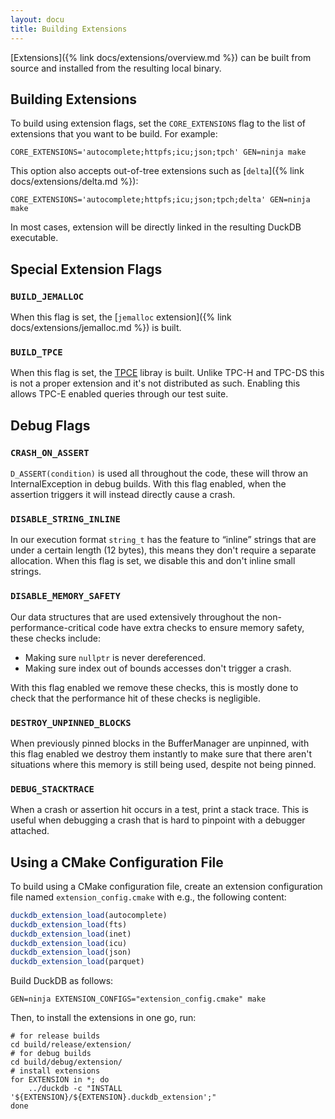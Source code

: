 ```yaml
---
layout: docu
title: Building Extensions
---
```


[Extensions]({% link docs/extensions/overview.md %}) can be built from source and installed from the resulting local binary.

## Building Extensions

To build using extension flags, set the `CORE_EXTENSIONS` flag to the list of extensions that you want to be build. For example:

```batch
CORE_EXTENSIONS='autocomplete;httpfs;icu;json;tpch' GEN=ninja make
```

This option also accepts out-of-tree extensions such as [`delta`]({% link docs/extensions/delta.md %}):

```batch
CORE_EXTENSIONS='autocomplete;httpfs;icu;json;tpch;delta' GEN=ninja make
```

In most cases, extension will be directly linked in the resulting DuckDB executable.

## Special Extension Flags

### `BUILD_JEMALLOC`

When this flag is set, the [`jemalloc` extension]({% link docs/extensions/jemalloc.md %}) is built.

### `BUILD_TPCE`

When this flag is set, the [TPCE](https://www.tpc.org/tpce/) libray is built. Unlike TPC-H and TPC-DS this is not a proper extension and it's not distributed as such. Enabling this allows TPC-E enabled queries through our test suite.

## Debug Flags

### `CRASH_ON_ASSERT`

`D_ASSERT(condition)` is used all throughout the code, these will throw an InternalException in debug builds.
With this flag enabled, when the assertion triggers it will instead directly cause a crash.

### `DISABLE_STRING_INLINE`

In our execution format `string_t` has the feature to “inline” strings that are under a certain length (12 bytes), this means they don't require a separate allocation.
When this flag is set, we disable this and don't inline small strings.

### `DISABLE_MEMORY_SAFETY`

Our data structures that are used extensively throughout the non-performance-critical code have extra checks to ensure memory safety, these checks include:

* Making sure `nullptr` is never dereferenced.
* Making sure index out of bounds accesses don't trigger a crash.

With this flag enabled we remove these checks, this is mostly done to check that the performance hit of these checks is negligible.

### `DESTROY_UNPINNED_BLOCKS`

When previously pinned blocks in the BufferManager are unpinned, with this flag enabled we destroy them instantly to make sure that there aren't situations where this memory is still being used, despite not being pinned.

### `DEBUG_STACKTRACE`

When a crash or assertion hit occurs in a test, print a stack trace.
This is useful when debugging a crash that is hard to pinpoint with a debugger attached.

## Using a CMake Configuration File

To build using a CMake configuration file, create an extension configuration file named `extension_config.cmake` with e.g., the following content:

```cmake
duckdb_extension_load(autocomplete)
duckdb_extension_load(fts)
duckdb_extension_load(inet)
duckdb_extension_load(icu)
duckdb_extension_load(json)
duckdb_extension_load(parquet)
```

Build DuckDB as follows:

```batch
GEN=ninja EXTENSION_CONFIGS="extension_config.cmake" make
```

Then, to install the extensions in one go, run:

```batch
# for release builds
cd build/release/extension/
# for debug builds
cd build/debug/extension/
# install extensions
for EXTENSION in *; do
    ../duckdb -c "INSTALL '${EXTENSION}/${EXTENSION}.duckdb_extension';"
done
```
